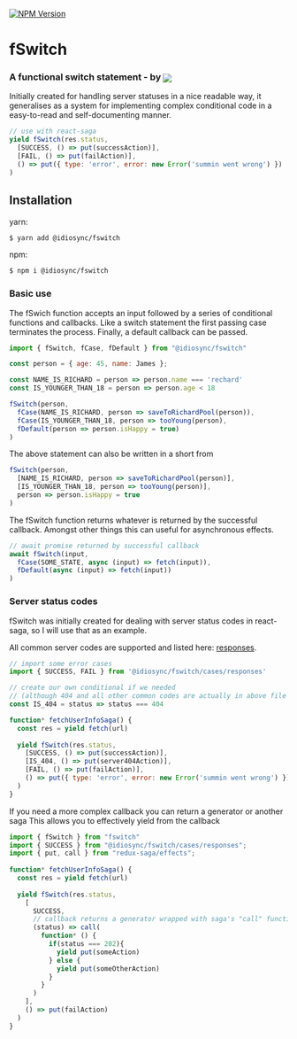 [![NPM Version][npm-image]][npm-url]
# fSwitch
<h3>A functional switch statement - by  <img  valign="middle" src="https://storage.googleapis.com/idiosync-web-images/telescope/idiosync_very_very_small.png" /></h3>

Initially created for handling server statuses in a nice readable way, it generalises as a system for
implementing complex conditional code in a easy-to-read and self-documenting manner. 

```js
// use with react-saga
yield fSwitch(res.status,
  [SUCCESS, () => put(successAction)],
  [FAIL, () => put(failAction)],
  () => put({ type: 'error', error: new Error('summin went wrong') })
)
```
 
## Installation

yarn:
```bash
$ yarn add @idiosync/fswitch
```

npm:
```bash
$ npm i @idiosync/fswitch
```

 

### Basic use
The fSwich function accepts an input followed by a series of conditional functions and callbacks. Like a switch statement the first 
passing case terminates the process. Finally, a default callback can be passed.

```js
import { fSwitch, fCase, fDefault } from "@idiosync/fswitch"

const person = { age: 45, name: James };

const NAME_IS_RICHARD = person => person.name === 'rechard'
const IS_YOUNGER_THAN_18 = person => person.age < 18

fSwitch(person,
  fCase(NAME_IS_RICHARD, person => saveToRichardPool(person)),
  fCase(IS_YOUNGER_THAN_18, person => tooYoung(person),
  fDefault(person => person.isHappy = true)
)
```

The above statement can also be written in a short from
```js
fSwitch(person,
  [NAME_IS_RICHARD, person => saveToRichardPool(person)],
  [IS_YOUNGER_THAN_18, person => tooYoung(person)],
  person => person.isHappy = true
)
``` 

The fSwitch function returns whatever is returned by the successful callback.
Amongst other things this can useful for asynchronous effects.
```js
// await promise returned by successful callback
await fSwitch(input,
  fCase(SOME_STATE, async (input) => fetch(input)),
  fDefault(async (input) => fetch(input))
)
```

### Server status codes
fSwitch was initially created for dealing with server status codes in
react-saga, so I will use that as an example.

All common server codes are supported and listed here: [responses]. 

```js
// import some error cases
import { SUCCESS, FAIL } from '@idiosync/fswitch/cases/responses'

// create our own conditional if we needed
// (although 404 and all other common codes are actually in above file too)
const IS_404 = status => status === 404

function* fetchUserInfoSaga() {
  const res = yield fetch(url)
  
  yield fSwitch(res.status,
    [SUCCESS, () => put(successAction)],
    [IS_404, () => put(server404Action)],
    [FAIL, () => put(failAction)],
    () => put({ type: 'error', error: new Error('summin went wrong') })
  )
}
```

If you need a more complex callback you can return a generator or another saga
This allows you to effectively yield from the callback

```js
import { fSwitch } from "fswitch"
import { SUCCESS } from "@idiosync/fswitch/cases/responses"; 
import { put, call } from "redux-saga/effects";
 
function* fetchUserInfoSaga() {
  const res = yield fetch(url)
  
  yield fSwitch(res.status,
    [
      SUCCESS,
      // callback returns a generator wrapped with saga's "call" function 
      (status) => call( 
        function* () {
          if(status === 202){
            yield put(someAction)
          } else {
            yield put(someOtherAction)
          }
        }
      )
    ],
    () => put(failAction)
  )
}
```


[npm-image]: https://img.shields.io/npm/v/@idiosync/fswitch
[npm-url]: https://www.npmjs.com/package/@idiosync/fswitch
[responses]: https://github.com/trickeyd/fswitch/blob/master/cases/responses.js 
